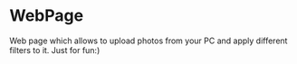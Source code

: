 # WebPage
Web page which allows to upload photos from your PC and apply different filters to it. Just for fun:)
